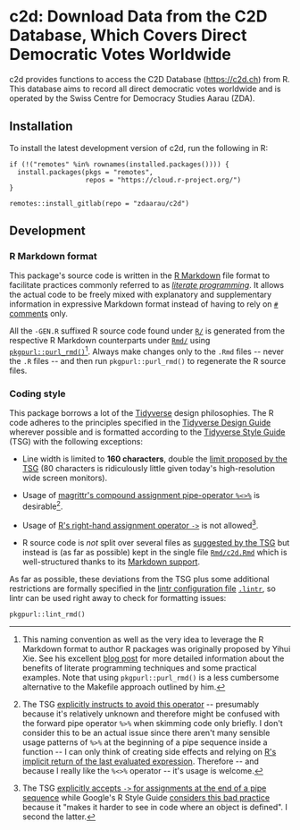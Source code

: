 # c2d: Download Data from the C2D Database, Which Covers Direct Democratic Votes Worldwide

c2d provides functions to access the C2D Database (https://c2d.ch) from
R. This database aims to record all direct democratic votes worldwide
and is operated by the Swiss Centre for Democracy Studies Aarau (ZDA).

## Installation

To install the latest development version of c2d, run the following in
R:

``` {.r}
if (!("remotes" %in% rownames(installed.packages()))) {
  install.packages(pkgs = "remotes",
                   repos = "https://cloud.r-project.org/")
}

remotes::install_gitlab(repo = "zdaarau/c2d")
```

## Development

### R Markdown format

This package's source code is written in the [R
Markdown](https://rmarkdown.rstudio.com/) file format to facilitate
practices commonly referred to as [*literate
programming*](https://en.wikipedia.org/wiki/Literate_programming). It
allows the actual code to be freely mixed with explanatory and
supplementary information in expressive Markdown format instead of
having to rely on [`#`
comments](https://cran.r-project.org/doc/manuals/r-release/R-lang.html#Comments)
only.

All the `-GEN.R` suffixed R source code found under [`R/`](R/) is
generated from the respective R Markdown counterparts under
[`Rmd/`](Rmd/) using
[`pkgpurl::purl_rmd()`](https://gitlab.com/salim_b/r/pkgs/pkgpurl/)[^1].
Always make changes only to the `.Rmd` files -- never the `.R` files --
and then run `pkgpurl::purl_rmd()` to regenerate the R source files.

### Coding style

This package borrows a lot of the
[Tidyverse](https://www.tidyverse.org/) design philosophies. The R code
adheres to the principles specified in the [Tidyverse Design
Guide](https://principles.tidyverse.org/) wherever possible and is
formatted according to the [Tidyverse Style
Guide](https://style.tidyverse.org/) (TSG) with the following
exceptions:

-   Line width is limited to **160 characters**, double the [limit
    proposed by the
    TSG](https://style.tidyverse.org/syntax.html#long-lines) (80
    characters is ridiculously little given today's high-resolution wide
    screen monitors).

-   Usage of [magrittr's compound assignment pipe-operator
    `%<>%`](https://magrittr.tidyverse.org/reference/compound.html) is
    desirable[^2].

-   Usage of [R's right-hand assignment operator
    `->`](https://rdrr.io/r/base/assignOps.html) is not allowed[^3].

-   R source code is *not* split over several files as [suggested by the
    TSG](https://style.tidyverse.org/package-files.html) but instead is
    (as far as possible) kept in the single file
    [`Rmd/c2d.Rmd`](Rmd/c2d.Rmd) which is well-structured thanks to its
    [Markdown support](#r-markdown-format).

As far as possible, these deviations from the TSG plus some additional
restrictions are formally specified in the [lintr configuration
file](https://github.com/jimhester/lintr#project-configuration)
[`.lintr`](.lintr), so lintr can be used right away to check for
formatting issues:

``` {.r}
pkgpurl::lint_rmd()
```

[^1]: This naming convention as well as the very idea to leverage the R
    Markdown format to author R packages was originally proposed by
    Yihui Xie. See his excellent [blog post](https://yihui.name/rlp/)
    for more detailed information about the benefits of literate
    programming techniques and some practical examples. Note that using
    `pkgpurl::purl_rmd()` is a less cumbersome alternative to the
    Makefile approach outlined by him.

[^2]: The TSG [explicitly instructs to avoid this
    operator](https://style.tidyverse.org/pipes.html#assignment-2) --
    presumably because it's relatively unknown and therefore might be
    confused with the forward pipe operator `%>%` when skimming code
    only briefly. I don't consider this to be an actual issue since
    there aren't many sensible usage patterns of `%>%` at the beginning
    of a pipe sequence inside a function -- I can only think of creating
    side effects and relying on [R's implicit return of the last
    evaluated expression](https://rdrr.io/r/base/function.html).
    Therefore -- and because I really like the `%<>%` operator -- it's
    usage is welcome.

[^3]: The TSG [explicitly accepts `->` for assignments at the end of a
    pipe sequence](https://style.tidyverse.org/pipes.html#assignment-2)
    while Google's R Style Guide [considers this bad
    practice](https://google.github.io/styleguide/Rguide.html#right-hand-assignment)
    because it "makes it harder to see in code where an object is
    defined". I second the latter.
